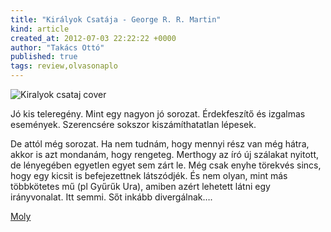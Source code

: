 ```yaml
---
title: "Királyok Csatája - George R. R. Martin"
kind: article
created_at: 2012-07-03 22:22:22 +0000
author: "Takács Ottó"
published: true
tags: review,olvasonaplo
---
```

![Kiralyok csataj cover](http://moly.hu/system/covers/normal/covers_32208.jpg?1254477666)

Jó kis teleregény. Mint egy nagyon jó sorozat. Érdekfeszítő és izgalmas események. Szerencsére sokszor kiszámíthatatlan lépesek. 

De attól még sorozat. Ha nem tudnám, hogy mennyi rész van még hátra, akkor is azt mondanám, hogy rengeteg. Merthogy az író új szálakat nyitott, de lényegében egyetlen egyet sem zárt le. Még csak enyhe törekvés sincs, hogy egy kicsit is befejezettnek látszódjék. És nem olyan, mint más többkötetes mű (pl Gyűrűk Ura), amiben azért lehetett látni egy irányvonalat. Itt semmi. Sőt inkább divergálnak….

[Moly](http://moly.hu/konyvek/george-r-r-martin-kiralyok-csataja)

<div class='old-comments'></div>